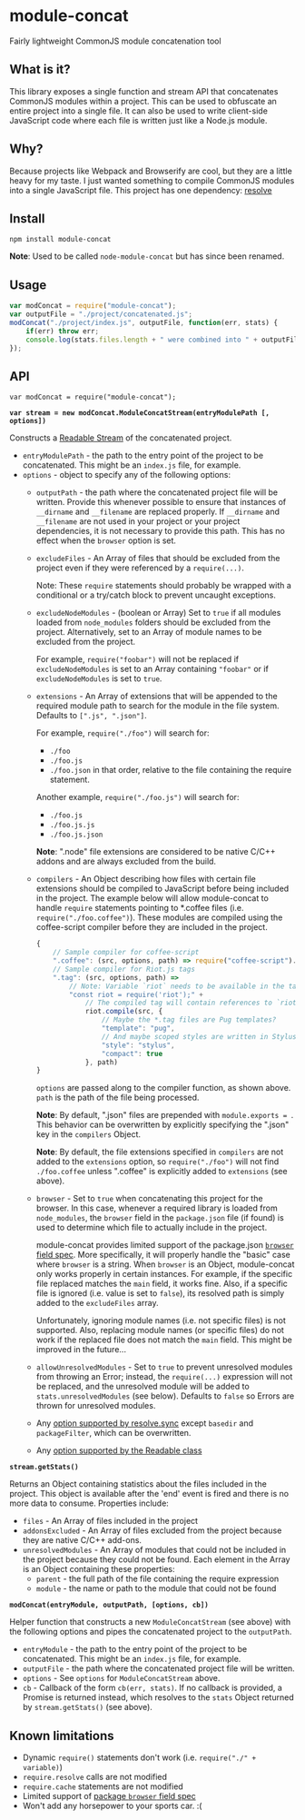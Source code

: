 # module-concat
Fairly lightweight CommonJS module concatenation tool

## What is it?
This library exposes a single function and stream API that concatenates CommonJS
modules within a project.  This can be used to obfuscate an entire project into
a single file.  It can also be used to write client-side JavaScript code where
each file is written just like a Node.js module.

## Why?
Because projects like Webpack and Browserify are cool, but they are a little
heavy for my taste.  I just wanted something to compile CommonJS modules into a
single JavaScript file.  This project has one dependency:
[resolve](https://github.com/substack/node-resolve)

## Install

`npm install module-concat`

**Note**: Used to be called `node-module-concat` but has since been renamed.

## Usage

```javascript
var modConcat = require("module-concat");
var outputFile = "./project/concatenated.js";
modConcat("./project/index.js", outputFile, function(err, stats) {
	if(err) throw err;
	console.log(stats.files.length + " were combined into " + outputFile);
});
```

## API

`var modConcat = require("module-concat");`

**`var stream = new modConcat.ModuleConcatStream(entryModulePath [, options])`**

Constructs a [Readable Stream](https://nodejs.org/api/stream.html#stream_class_stream_readable)
of the concatenated project.
- `entryModulePath` - the path to the entry point of the project to be
	concatenated.  This might be an `index.js` file, for example.
- `options` - object to specify any of the following options:
	- `outputPath` - the path where the concatenated project file will be
		written.  Provide this whenever possible to ensure that instances
		of `__dirname` and `__filename` are replaced properly.  If
		`__dirname` and `__filename` are not used in your project or your
		project dependencies, it is not necessary to provide this path.  This
		has no effect when the `browser` option is set.
	- `excludeFiles` - An Array of files that should be excluded from the
		project even if they were referenced by a `require(...)`.

		Note: These `require` statements should probably be wrapped with a
		conditional or a try/catch block to prevent uncaught exceptions.
	- `excludeNodeModules` - (boolean or Array) Set to `true` if all modules
		loaded from `node_modules` folders should be excluded from the project.
		Alternatively, set to an Array of module names to be excluded from the
		project.

		For example, `require("foobar")` will not be replaced if
		`excludeNodeModules` is set to an Array containing `"foobar"` or if
		`excludeNodeModules` is set to `true`.
	- `extensions` - An Array of extensions that will be appended to the
		required module path to search for the module in the file system.
		Defaults to `[".js", ".json"]`.

		For example, `require("./foo")` will search for:
		- `./foo`
		- `./foo.js`
		- `./foo.json`
		in that order, relative to the file containing the require statement.

		Another example, `require("./foo.js")` will search for:
		- `./foo.js`
		- `./foo.js.js`
		- `./foo.js.json`

		**Note**: ".node" file extensions are considered to be native C/C++
		addons and are always excluded from the build.
	- `compilers` - An Object describing how files with certain file extensions
		should be compiled to JavaScript before being included in the project.
		The example below will allow module-concat to handle `require`
		statements pointing to *.coffee files (i.e. `require("./foo.coffee")`).
		These modules are compiled using the coffee-script compiler before
		they are included in the project.
		```javascript
		{
			// Sample compiler for coffee-script
			".coffee": (src, options, path) => require("coffee-script").compile(src),
			// Sample compiler for Riot.js tags
			".tag": (src, options, path) =>
				// Note: Variable `riot` needs to be available in the tag module
				"const riot = require('riot');" +
					// The compiled tag will contain references to `riot`
					riot.compile(src, {
						// Maybe the *.tag files are Pug templates?
						"template": "pug",
						// And maybe scoped styles are written in Stylus?
						"style": "stylus",
						"compact": true
					}, path)
		}
		```
		`options` are passed along to the compiler function, as shown above.
		`path` is the path of the file being processed.

		**Note**: By default, ".json" files are prepended with
		`module.exports = `.  This behavior can be overwritten by explicitly
		specifying the ".json" key in the `compilers` Object.

		**Note**: By default, the file extensions specified in `compilers` are
		not added to the `extensions` option, so `require("./foo")` will not
		find `./foo.coffee` unless ".coffee" is explicitly added to `extensions`
		(see above).
	- `browser` - Set to `true` when concatenating this project for the
		browser.  In this case, whenever a required library is loaded from
		`node_modules`, the `browser` field in the `package.json` file (if
		found) is used to determine which file to actually include in the
		project.

		module-concat provides limited support of the package.json
		[`browser` field spec](https://github.com/defunctzombie/package-browser-field-spec).
		More specifically, it will properly handle the "basic" case where
		`browser` is a string.  When `browser` is an Object, module-concat
		only works properly in certain instances.  For example, if the specific
		file replaced matches the `main` field, it works fine.  Also, if a
		specific file is ignored (i.e. value is set to `false`), its resolved
		path is simply added to the `excludeFiles` array.

		Unfortunately, ignoring module names (i.e. not specific files) is not
		supported.  Also, replacing module names (or specific files) do not work
		if the replaced file does not match the `main` field.  This might be
		improved in the future...
	- `allowUnresolvedModules` - Set to `true` to prevent unresolved modules
		from throwing an Error; instead, the `require(...)` expression will not
		be replaced, and the unresolved module will be added to
		`stats.unresolvedModules` (see below).  Defaults to `false` so Errors
		are thrown for unresolved modules.
	- Any [option supported by resolve.sync](https://github.com/substack/node-resolve#resolvesyncid-opts) except
		`basedir` and `packageFilter`, which can be overwritten.
	- Any [option supported by the Readable class](https://nodejs.org/api/stream.html#stream_new_stream_readable_options)

**`stream.getStats()`**

Returns an Object containing statistics about the files included in the
project.  This object is available after the 'end' event is fired and there
is no more data to consume.  Properties include:
- `files` - An Array of files included in the project
- `addonsExcluded` - An Array of files excluded from the project because
	they are native C/C++ add-ons.
- `unresolvedModules` - An Array of modules that could not be included in the
	project because they could not be found.  Each element in the Array is an
	Object containing these properties:
	- `parent` - the full path of the file containing the require expression
	- `module` - the name or path to the module that could not be found

**`modConcat(entryModule, outputPath, [options, cb])`**

Helper function that constructs a new `ModuleConcatStream` (see above) with
the following options and pipes the concatenated project to the `outputPath`.

- `entryModule` - the path to the entry point of the project to be
	concatenated.  This might be an `index.js` file, for example.
- `outputFile` - the path where the concatenated project file will be
	written.
- `options` - See `options` for `ModuleConcatStream` above.
- `cb` - Callback of the form `cb(err, stats)`.  If no callback is provided,
	a Promise is returned instead, which resolves to the `stats` Object returned
	by `stream.getStats()` (see above).

## Known limitations
- Dynamic `require()` statements don't work
	(i.e. `require("./" + variable)`)
- `require.resolve` calls are not modified
- `require.cache` statements are not modified
- Limited support of [package `browser` field spec](https://github.com/defunctzombie/package-browser-field-spec)
- Won't add any horsepower to your sports car.  :(
